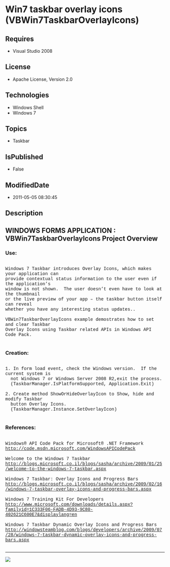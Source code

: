 # Win7 taskbar overlay icons (VBWin7TaskbarOverlayIcons)
## Requires
* Visual Studio 2008
## License
* Apache License, Version 2.0
## Technologies
* Windows Shell
* Windows 7
## Topics
* Taskbar
## IsPublished
* False
## ModifiedDate
* 2011-05-05 08:30:45
## Description

<p style="font-family:Courier New"></p>
<h2>WINDOWS FORMS APPLICATION : VBWin7TaskbarOverlayIcons Project Overview</h2>
<p style="font-family:Courier New"></p>
<h3>Use:</h3>
<p style="font-family:Courier New"><br>
Windows 7 Taskbar introduces Overlay Icons, which makes your application can <br>
provide contextual status information to the user even if the application’s <br>
window is not shown. &nbsp;The user doesn’t even have to look at the thumbnail <br>
or the live preview of your app – the taskbar button itself can reveal <br>
whether you have any interesting status updates..<br>
<br>
VBWin7TaskbarOverlayIcons example demostrates how to set and clear Taskbar<br>
Overlay Icons using Taskbar related APIs in Windows API Code Pack.<br>
<br>
</p>
<h3>Creation:</h3>
<p style="font-family:Courier New"><br>
1. In form load event, check the Windows version. &nbsp;If the current system is <br>
&nbsp; not Windows 7 or Windows Server 2008 R2,exit the process.<br>
&nbsp; (TaskbarManager.IsPlatformSupported, Application.Exit)<br>
&nbsp; <br>
2. Create method ShowOrHideOverlayIcon to Show, hide and modify Taskbar <br>
&nbsp; button Overlay Icons.<br>
&nbsp; (TaskbarManager.Instance.SetOverlayIcon)<br>
<br>
</p>
<h3>References:</h3>
<p style="font-family:Courier New"><br>
Windows® API Code Pack for Microsoft® .NET Framework<br>
<a target="_blank" href="http://code.msdn.microsoft.com/WindowsAPICodePack">http://code.msdn.microsoft.com/WindowsAPICodePack</a><br>
<br>
Welcome to the Windows 7 Taskbar<br>
<a target="_blank" href="http://blogs.microsoft.co.il/blogs/sasha/archive/2009/01/25/welcome-to-the-windows-7-taskbar.aspx">http://blogs.microsoft.co.il/blogs/sasha/archive/2009/01/25/welcome-to-the-windows-7-taskbar.aspx</a><br>
<br>
Windows 7 Taskbar: Overlay Icons and Progress Bars<br>
<a target="_blank" href="http://blogs.microsoft.co.il/blogs/sasha/archive/2009/02/16/windows-7-taskbar-overlay-icons-and-progress-bars.aspx">http://blogs.microsoft.co.il/blogs/sasha/archive/2009/02/16/windows-7-taskbar-overlay-icons-and-progress-bars.aspx</a><br>
<br>
Windows 7 Training Kit For Developers<br>
<a target="_blank" href="http://www.microsoft.com/downloads/details.aspx?familyid=1C333F06-FADB-4D93-9C80-402621C600E7&displaylang=en">http://www.microsoft.com/downloads/details.aspx?familyid=1C333F06-FADB-4D93-9C80-402621C600E7&displaylang=en</a><br>
<br>
Windows 7 Taskbar Dynamic Overlay Icons and Progress Bars<br>
<a target="_blank" href="http://windowsteamblog.com/blogs/developers/archive/2009/07/28/windows-7-taskbar-dynamic-overlay-icons-and-progress-bars.aspx">http://windowsteamblog.com/blogs/developers/archive/2009/07/28/windows-7-taskbar-dynamic-overlay-icons-and-progress-bars.aspx</a><br>
<br>
</p>
<hr>
<div><a href="http://go.microsoft.com/?linkid=9759640" style="margin-top:3px"><img src="http://bit.ly/onecodelogo">
</a></div>
